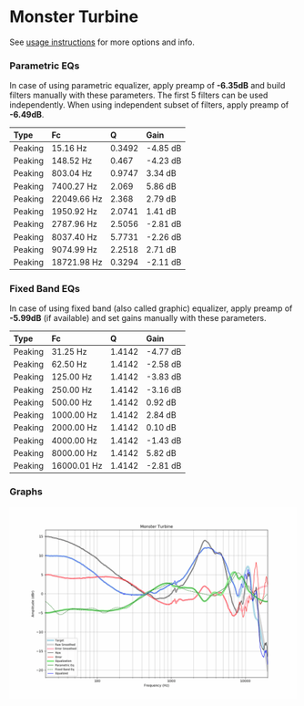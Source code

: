 # Monster Turbine
See [usage instructions](https://github.com/jaakkopasanen/AutoEq#usage) for more options and info.

### Parametric EQs
In case of using parametric equalizer, apply preamp of **-6.35dB** and build filters manually
with these parameters. The first 5 filters can be used independently.
When using independent subset of filters, apply preamp of **-6.49dB**.

| Type    | Fc          |      Q | Gain     |
|:--------|:------------|:-------|:---------|
| Peaking | 15.16 Hz    | 0.3492 | -4.85 dB |
| Peaking | 148.52 Hz   | 0.467  | -4.23 dB |
| Peaking | 803.04 Hz   | 0.9747 | 3.34 dB  |
| Peaking | 7400.27 Hz  | 2.069  | 5.86 dB  |
| Peaking | 22049.66 Hz | 2.368  | 2.79 dB  |
| Peaking | 1950.92 Hz  | 2.0741 | 1.41 dB  |
| Peaking | 2787.96 Hz  | 2.5056 | -2.81 dB |
| Peaking | 8037.40 Hz  | 5.7731 | -2.26 dB |
| Peaking | 9074.99 Hz  | 2.2518 | 2.71 dB  |
| Peaking | 18721.98 Hz | 0.3294 | -2.11 dB |

### Fixed Band EQs
In case of using fixed band (also called graphic) equalizer, apply preamp of **-5.99dB**
(if available) and set gains manually with these parameters.

| Type    | Fc          |      Q | Gain     |
|:--------|:------------|:-------|:---------|
| Peaking | 31.25 Hz    | 1.4142 | -4.77 dB |
| Peaking | 62.50 Hz    | 1.4142 | -2.58 dB |
| Peaking | 125.00 Hz   | 1.4142 | -3.83 dB |
| Peaking | 250.00 Hz   | 1.4142 | -3.16 dB |
| Peaking | 500.00 Hz   | 1.4142 | 0.92 dB  |
| Peaking | 1000.00 Hz  | 1.4142 | 2.84 dB  |
| Peaking | 2000.00 Hz  | 1.4142 | 0.10 dB  |
| Peaking | 4000.00 Hz  | 1.4142 | -1.43 dB |
| Peaking | 8000.00 Hz  | 1.4142 | 5.82 dB  |
| Peaking | 16000.01 Hz | 1.4142 | -2.81 dB |

### Graphs
![](./Monster%20Turbine.png)